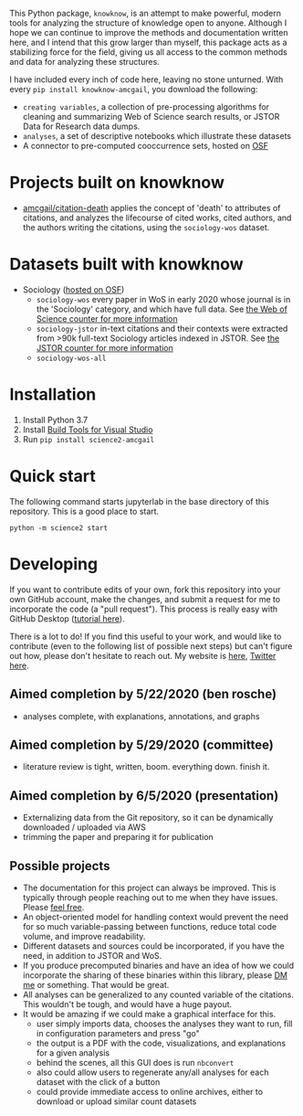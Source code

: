 This Python package, `knowknow`, is an attempt to make powerful, modern tools for analyzing the structure of knowledge open to anyone.
Although I hope we can continue to improve the methods and documentation written here, and I intend that this grow larger than myself, this package acts as a stabilizing force for the field, giving us all access to the common methods and data for analyzing these structures.

I have included every inch of code here, leaving no stone unturned. With every `pip install knowknow-amcgail`, you download the following:

+ `creating variables`, a collection of pre-processing algorithms for cleaning and summarizing Web of Science search results, or JSTOR Data for Research data dumps.
+ `analyses`, a set of descriptive notebooks which illustrate these datasets
+ A connector to pre-computed cooccurrence sets, hosted on [OSF](https://osf.io/9vx4y/)

# Projects built on knowknow

+ [amcgail/citation-death](citation-death) applies the concept of 'death' to attributes of citations, and analyzes the lifecourse of cited works, cited authors, and the authors writing the citations, using the `sociology-wos` dataset.

# Datasets built with knowknow

+ Sociology ([hosted on OSF](https://osf.io/9vx4y/))
    + `sociology-wos` every paper in WoS in early 2020 whose journal is in the 'Sociology' category, and which have full data. See [the Web of Science counter for more information](knowknow/creating%20variables%5Ccounter%20-%20web%20of%20science%20(cnt).ipynb)
    + `sociology-jstor` in-text citations and their contexts were extracted from >90k full-text Sociology articles indexed in JSTOR. See [the JSTOR counter for more information](knowknow/creating%20variables%5Ccounter%20-%20jstor%20(cnt).ipynb)
    + `sociology-wos-all`

# Installation

1. Install Python 3.7
2. Install [Build Tools for Visual Studio](https://visualstudio.microsoft.com/visual-cpp-build-tools/)
3. Run `pip install science2-amcgail`

# Quick start

The following command starts jupyterlab in the base directory of this repository. This is a good place to start.

`python -m science2 start`

# Developing

If you want to contribute edits of your own, fork this repository into your own GitHub account, make the changes, and submit a request for me to incorporate the code (a "pull request"). This process is really easy with GitHub Desktop ([tutorial here](https://www.youtube.com/watch?v=BYzriB5aTWU)).

There is a lot to do! If you find this useful to your work, and would like to contribute (even to the following list of possible next steps) but can't figure out how, please don't hesitate to reach out. My website is [here](http://www.alecmcgail.com), [Twitter here](https://twitter.com/SomeKindOfAlec). 

## Aimed completion by 5/22/2020 (ben rosche)

+ analyses complete, with explanations, annotations, and graphs

## Aimed completion by 5/29/2020 (committee)

+ literature review is tight, written, boom. everything down. finish it.

## Aimed completion by 6/5/2020 (presentation)

+ Externalizing data from the Git repository, so it can be dynamically downloaded / uploaded via AWS
+ trimming the paper and preparing it for publication

## Possible projects

+ The documentation for this project can always be improved. This is typically through people reaching out to me when they have issues. Please [feel free](https://twitter.com/SomeKindOfAlec).
+ An object-oriented model for handling context would prevent the need for so much variable-passing between functions, reduce total code volume, and improve readability.
+ Different datasets and sources could be incorporated, if you have the need, in addition to JSTOR and WoS.
+ If you produce precomputed binaries and have an idea of how we could incorporate the sharing of these binaries within this library, please [DM me](https://twitter.com/SomeKindOfAlec) or something. That would be great.
+ All analyses can be generalized to any counted variable of the citations. This wouldn't be tough, and would have a huge payout.
+ It would be amazing if we could make a graphical interface for this.
    + user simply imports data, chooses the analyses they want to run, fill in configuration parameters and press "go"
    + the output is a PDF with the code, visualizations, and explanations for a given analysis
    + behind the scenes, all this GUI does is run `nbconvert` 
    + also could allow users to regenerate any/all analyses for each dataset with the click of a button
    + could provide immediate access to online archives, either to download or upload similar count datasets
